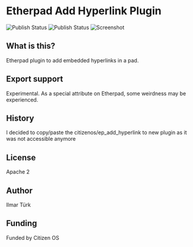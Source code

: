 # Etherpad Add Hyperlink Plugin
![Publish Status](https://github.com/ether/ep_add_hyperlink/workflows/Node.js%20Package/badge.svg) ![Publish Status](https://github.com/ether/ep_add_hyperlink/workflows/Node.js%20Package/badge.svg)
![Screenshot](https://user-images.githubusercontent.com/220864/107214131-5c3dd600-6a01-11eb-82d9-b2d67ec8ae93.png)
## What is this?
Etherpad plugin to add embedded hyperlinks in a pad.
## Export support
Experimental.  As a special attribute on Etherpad, some weirdness may be experienced.
## History
I decided to copy/paste the citizenos/ep_add_hyperlink to new plugin as it was not accessible anymore
## License
Apache 2
## Author
Ilmar Türk
## Funding
Funded by Citizen OS